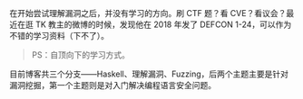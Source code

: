 
在开始尝试理解漏洞之后，并没有学习的方向。刷 CTF 题？看 CVE？看议会？最近在逛 TK 教主的微博的时候，发现他在 2018 年发了 DEFCON 1-24，可以作为不错的学习资料（下不了）。
> PS：自顶向下的学习方式。

目前博客共三个分支——Haskell、理解漏洞、Fuzzing，后两个主题主要是针对漏洞挖掘，第一个主题则是对入门解决编程语言安全问题。

